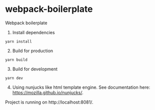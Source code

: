 # webpack-boilerplate
Webpack boilerplate

1. Install dependencies

`yarn install`

2. Build for production

`yarn build`

3. Build for development

`yarn dev`

4. Using nunjucks like html template engine.
See documentation here: https://mozilla.github.io/nunjucks/. 


Project is running on http://localhost:8081/.